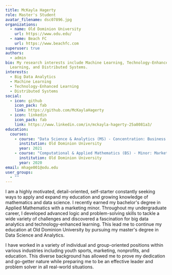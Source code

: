 ```yaml
---
title: McKayla Hagerty
role: Master's Student
avatar_filename: dsc07896.jpg
organizations:
  - name: Old Dominion University
    url: https://www.odu.edu/
  - name: Beach FC
    url: https://www.beachfc.com
superuser: true
authors:
  - admin
bio: My research interests include Machine Learning, Technology-Enhanced
  Learning, and Distributed Systems.
interests:
  - Big Data Analytics
  - Machine Learning
  - Technology-Enhanced Learning
  - Distributed Systems
social:
  - icon: github
    icon_pack: fab
    link: https://github.com/McKaylaHagerty
  - icon: linkedin
    icon_pack: fab
    link: https://www.linkedin.com/in/mckayla-hagerty-25a8081a3/
education:
  courses:
    - course: "Data Science & Analytics (MS) - Concentration: Business Intelligence  "
      institution: Old Dominion University
      year: 2021
    - course: "Computational & Applied Mathematics (BS) - Minor: Marketing "
      institution: Old Dominion University
      year: 2020
email: mhage001@odu.edu
user_groups:
  - ""
---
```

I am a highly motivated, detail-oriented, self-starter constantly seeking ways to apply and expand my education and growing knowledge of mathematics and data science. I recently earned my bachelor's degree in Applied Mathematics with a marketing minor. Throughout my undergraduate career, I developed advanced logic and problem-solving skills to tackle a wide variety of challenges and discovered a fascination for big data analytics and technology-enhanced learning. This lead me to continue my education at Old Dominion University by pursuing my master's degree in Data Science and Analytics. 

I have worked in a variety of individual and group-oriented positions within various industries including youth sports, marketing, nonprofits, and education. This diverse background has allowed me to prove my dedication and go-getter nature while preparing me to be an effective leader and problem solver in all real-world situations.